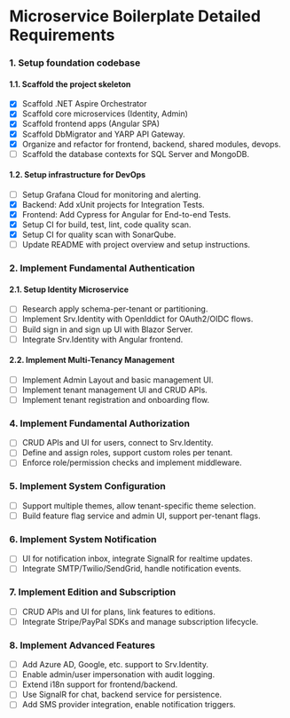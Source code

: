 # Microservice Boilerplate Detailed Requirements

### 1. Setup foundation codebase

#### 1.1. Scaffold the project skeleton

- [x] Scaffold .NET Aspire Orchestrator
- [x] Scaffold core microservices (Identity, Admin)
- [x] Scaffold frontend apps (Angular SPA) 
- [x] Scaffold DbMigrator and YARP API Gateway.
- [x] Organize and refactor for frontend, backend, shared modules, devops.
- [ ] Scaffold the database contexts for SQL Server and MongoDB.

#### 1.2. Setup infrastructure for DevOps

- [ ] Setup Grafana Cloud for monitoring and alerting.
- [x] Backend: Add xUnit projects for Integration Tests.
- [x] Frontend: Add Cypress for Angular for End-to-end Tests.
- [x] Setup CI for build, test, lint, code quality scan.
- [x] Setup CI for quality scan with SonarQube.
- [ ] Update README with project overview and setup instructions.

### 2. Implement Fundamental Authentication

#### 2.1. Setup Identity Microservice 

- [ ] Research apply schema-per-tenant or partitioning.
- [ ] Implement Srv.Identity with OpenIddict for OAuth2/OIDC flows.
- [ ] Build sign in and sign up UI with Blazor Server.
- [ ] Integrate Srv.Identity with Angular frontend.

#### 2.2. Implement Multi-Tenancy Management

- [ ] Implement Admin Layout and basic management UI.
- [ ] Implement tenant management UI and CRUD APIs.
- [ ] Implement tenant registration and onboarding flow.

### 4. Implement Fundamental Authorization

- [ ] CRUD APIs and UI for users, connect to Srv.Identity.
- [ ] Define and assign roles, support custom roles per tenant.
- [ ] Enforce role/permission checks and implement middleware.

### 5. Implement System Configuration

- [ ] Support multiple themes, allow tenant-specific theme selection.
- [ ] Build feature flag service and admin UI, support per-tenant flags.

### 6. Implement System Notification

- [ ] UI for notification inbox, integrate SignalR for realtime updates.
- [ ] Integrate SMTP/Twilio/SendGrid, handle notification events.

### 7. Implement Edition and Subscription

- [ ] CRUD APIs and UI for plans, link features to editions.
- [ ] Integrate Stripe/PayPal SDKs and manage subscription lifecycle.

### 8. Implement Advanced Features

- [ ] Add Azure AD, Google, etc. support to Srv.Identity.
- [ ] Enable admin/user impersonation with audit logging.
- [ ] Extend i18n support for frontend/backend.
- [ ] Use SignalR for chat, backend service for persistence.
- [ ] Add SMS provider integration, enable notification triggers.
